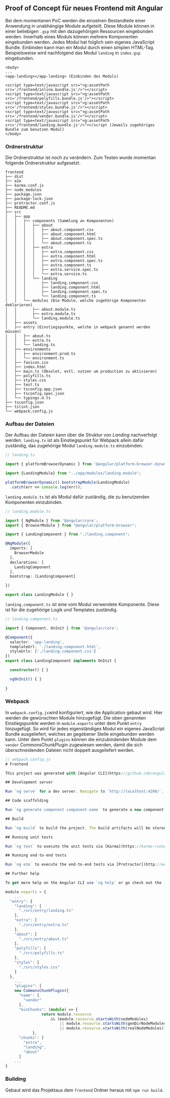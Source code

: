 Proof of Concept für neues Frontend mit Angular
---
Bei dem momentanen PoC werden die einzelnen Bestandteile einer Anwendung in unabhängige Module aufgeteilt.
Diese Module können in einer beliebigen `.gsp` mit den dazugehörigen Ressourcen eingebunden werden. Innerhalb eines
Moduls können mehrere Komponenten eingebunden werden. Jedes Modul hat folglich sein eigenes JavaScript Bundle. Einbinden kann man ein Modul durch einen simplen HTML-Tag.
Beispielsweise wird nachfolgend das Modul `landing` in `index.gsp` eingebunden.

```gsp
<body>
...
<app-landing></app-landing> (Einbinden des Moduls)

<script type=text/javascript src="<g:assetPath src='/frontend/inline.bundle.js'/>"></script>
<script type=text/javascript src="<g:assetPath src='/frontend/polyfills.bundle.js'/>"></script>
<script type=text/javascript src="<g:assetPath src='/frontend/styles.bundle.js'/>"></script>
<script type=text/javascript src="<g:assetPath src='/frontend/vendor.bundle.js'/>"></script>
<script type=text/javascript src="<g:assetPath src='/frontend/landing.bundle.js'/>"></script (Jeweils zugehöriges Bundle zum benutzen Modul)
</body>
```
### Ordnerstruktur
Die Ordnerstruktur ist noch zu verändern. Zum Testen wurde momentan folgende Ordnerstruktur aufgesetzt.
```
frontend
├── dist
├── e2e
├── karma.conf.js
├── node_modules
├── package.json
├── package-lock.json
├── protractor.conf.js
├── README.md
├── src
│   ├── app
│   │   ├── components (Sammlung an Komponenten)
│   │   │   ├── about
│   │   │   │   ├── about.component.css
│   │   │   │   ├── about.component.html
│   │   │   │   ├── about.component.spec.ts
│   │   │   │   └── about.component.ts
│   │   │   ├── extra
│   │   │   │   ├── extra.component.css
│   │   │   │   ├── extra.component.html
│   │   │   │   ├── extra.component.spec.ts
│   │   │   │   ├── extra.component.ts
│   │   │   │   ├── extra.service.spec.ts
│   │   │   │   └── extra.service.ts
│   │   │   └── landing
│   │   │       ├── landing.component.css
│   │   │       ├── landing.component.html
│   │   │       ├── landing.component.spec.ts
│   │   │       └── landing.component.ts
│   │   └── modules (Die Module, welche zugehörige Komponenten deklarieren)
│   │       ├── about.module.ts
│   │       ├── extra.module.ts
│   │       └── landing.module.ts
│   ├── assets
│   ├── entry (Einstiegspunkte, welche in webpack genannt werden müssen)
│   │   ├── about.ts
│   │   ├── extra.ts
│   │   └── landing.ts
│   ├── environments
│   │   ├── environment.prod.ts
│   │   └── environment.ts
│   ├── favicon.ico
│   ├── index.html
│   ├── main.ts (Obsolet, evtl. nutzen um production zu aktivieren)
│   ├── polyfills.ts
│   ├── styles.css
│   ├── test.ts
│   ├── tsconfig.app.json
│   ├── tsconfig.spec.json
│   └── typings.d.ts
├── tsconfig.json
├── tslint.json
└── webpack.config.js
```
### Aufbau der Dateien
Der Aufbau der Dateien kann über die Struktur von *Landing* nachverfolgt werden.
`landing.ts` ist als Einstiegspunkt für Webpack allein dafür zuständig, das zugehörige Modul `landing.module.ts` einzubinden.
```typescript
// landing.ts

import { platformBrowserDynamic } from '@angular/platform-browser-dynamic';

import {LandingModule} from "../app/modules/landing.module";

platformBrowserDynamic().bootstrapModule(LandingModule)
  .catch(err => console.log(err));
```

`landing.module.ts` ist als Modul dafür zuständig, die zu benutzenden Komponenten einzubinden.
```typescript
// landing.module.ts

import { NgModule } from '@angular/core';
import { BrowserModule } from "@angular/platform-browser";

import { LandingComponent } from "./landing.component";

@NgModule({
  imports: [
    BrowserModule
  ],
  declarations: [
    LandingComponent
  ],
  bootstrap: [LandingComponent]

})

export class LandingModule { }
```
`landing.component.ts` ist eine vom Modul verwendete Komponente. Diese ist für die zugehörige Logik und Templates zuständig.
```typescript
// landing.component.ts

import { Component, OnInit } from '@angular/core';

@Component({
  selector: 'app-landing',
  templateUrl: './landing.component.html',
  styleUrls: ['./landing.component.css']
})
export class LandingComponent implements OnInit {

  constructor() { }

  ngOnInit() { }
  
}
```
### Webpack
In `webpack.config.js`wird konfiguriert, wie die Application gebaut wird. Hier werden die gewünschten Module hinzugefügt. Die oben genannten Einstiegspunkte werden in `module.exports` unter dem Punkt `entry` hinzugefügt. So wird für jedes eigenständiges Modul ein eigenes JavaScript Bundle ausgeliefert, welches an gegebener Stelle eingebunden werden kann.
Unter dem Punkt `plugins` können die einzubindenden Module dem `vendor` CommonsChunkPlugin zugewiesen werden, damit die sich überschneidenden Dateien nicht doppelt ausgeliefert werden.
```typescript
// webpack.config.js
# Frontend

This project was generated with [Angular CLI](https://github.com/angular/angular-cli) version 1.7.4.

## Development server

Run `ng serve` for a dev server. Navigate to `http://localhost:4200/`. The app will automatically reload if you change any of the source files.

## Code scaffolding

Run `ng generate component component-name` to generate a new component. You can also use `ng generate directive|pipe|service|class|guard|interface|enum|module`.

## Build

Run `ng build` to build the project. The build artifacts will be stored in the `dist/` directory. Use the `-prod` flag for a production build.

## Running unit tests

Run `ng test` to execute the unit tests via [Karma](https://karma-runner.github.io).

## Running end-to-end tests

Run `ng e2e` to execute the end-to-end tests via [Protractor](http://www.protractortest.org/).

## Further help

To get more help on the Angular CLI use `ng help` or go check out the [Angular CLI README](https://github.com/angular/angular-cli/blob/master/README.md).

module.exports = {
    ...
  "entry": {
    "landing": [
      "./src/entry/landing.ts"
    ],
    "extra": [
      "./src/entry/extra.ts"
    ],
    "about": [
      "./src/entry/about.ts"
    ],
    "polyfills": [
      "./src/polyfills.ts"
    ],
    "styles": [
      "./src/styles.css"
    ]
  },
    ...
    "plugins": [
    new CommonsChunkPlugin({
      "name": [
        "vendor"
      ],
      "minChunks": (module) => {
                return module.resource
                    && (module.resource.startsWith(nodeModules)
                        || module.resource.startsWith(genDirNodeModules)
                        || module.resource.startsWith(realNodeModules));
            },
      "chunks": [
        "extra",
        "landing",
        "about"
      ]
    ...
}
```
### Building
Gebaut wird das Projektaus dem `frontend` Ordner heraus mit `npm run build`.
